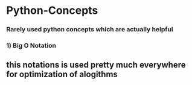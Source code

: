 # Python-Concepts
### Rarely used python concepts which are actually helpful

### 1) Big O Notation
## this notations is used pretty much everywhere for optimization of alogithms
